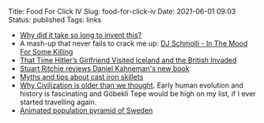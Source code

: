 Title: Food For Click IV
Slug: food-for-click-iv
Date: 2021-06-01 09:03
Status: published
Tags: links

* [Why did it take so long to invent this?](https://rootsofprogress.org/why-did-it-take-so-long)
* A mash-up that never fails to crack me up: [DJ Schmolli - In The Mood For Some Killing](https://www.youtube.com/watch?v=lBiuvWdmAA0)
* [That Time Hitler’s Girlfriend Visited Iceland and the British Invaded](https://www.hakaimagazine.com/features/that-time-hitlers-girlfriend-visited-iceland-and-the-british-invaded/)
* [Stuart Ritchie reviews Daniel Kahneman's new book](https://unherd.com/2021/05/youre-more-biased-than-you-think/)
* [Myths and tips about cast iron skillets](https://www.seriouseats.com/2014/11/the-truth-about-cast-iron.html)
* [Why Civilization is older than we thought](https://palladiummag.com/2021/05/17/why-civilization-is-older-than-we-thought/).
    Early human evolution and history is fascinating and Göbekli Tepe would be high on my list, if I ever started travelling
    again.
* [Animated population pyramid of Sweden](https://www.reddit.com/r/dataisbeautiful/comments/nm2qjj/oc_animated_demographic_pyramid_of_sweden_18602020/)
